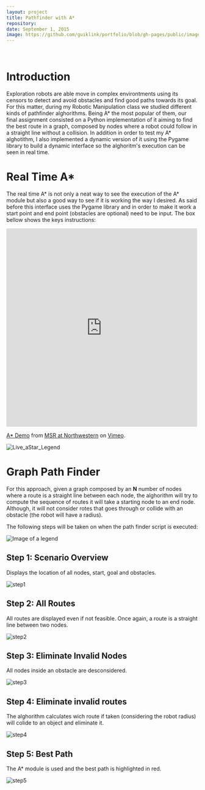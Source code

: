 ```yaml
---
layout: project
title: Pathfinder with A*
repository: 
date: September 1, 2015
image: https://github.com/guiklink/portfolio/blob/gh-pages/public/images/A_star/logo.png?raw=true
---
```



<article></article><br/>



# Introduction

Exploration robots are able move in complex environtments using its censors to detect and avoid obstacles and find good paths towards its goal. For this matter, during my Robotic Manipulation class we studied different kinds of pathfinder alghorithms. Being A* the most popular of them, our final assignment consisted on a Python implementation of it aiming to find the best route in a graph, composed by nodes where a robot could follow in a straight line without a collision. In addition in order to test my A* alghotithm, I also implemented a dynamic version of it using the Pygame library to build a dynamic interface so the alghoritm's execution can be seen in real time.  

# Real Time A*
The real time A* is not only a neat way to see the execution of the A* module but also a good way to see if it is working the way I desired. As said before this interface uses the Pygame library and in order to make it work a start point and end point (obstacles are optional) need to be input. The box bellow shows the keys instructions:

<iframe src="https://player.vimeo.com/video/141565569" width="500" height="519" frameborder="0" webkitallowfullscreen mozallowfullscreen allowfullscreen></iframe> <p><a href="https://vimeo.com/141565569">A* Demo</a> from <a href="https://vimeo.com/numsr">MSR at Northwestern</a> on <a href="https://vimeo.com">Vimeo</a>.</p>

![Live_aStar_Legend](https://github.com/guiklink/portfolio/blob/gh-pages/public/images/A_star/Live_aStar_Legend.png?raw=true)

# Graph Path Finder
For this approach, given a graph composed by an **N** number of nodes where a route is a straight line between each node, the alghorithm will try to compute the sequence of routes it will take a starting node to an end node. Although, it will not consider rotes that goes through or collide with an obstacle (the robot will have a radius).

The following steps will be taken on when the path finder script is executed:

![Image of a legend](https://github.com/guiklink/portfolio/blob/gh-pages/public/images/A_star/Legend_1.png?raw=true)

## Step 1: Scenario Overview
Displays the location of all nodes, start, goal and obstacles.   

![step1](https://github.com/guiklink/portfolio/blob/gh-pages/public/images/A_star/step1.png?raw=true)

## Step 2: All Routes
All routes are displayed even if not feasible. Once again, a route is a straight line between two nodes.   

![step2](https://github.com/guiklink/portfolio/blob/gh-pages/public/images/A_star/step2.png?raw=true)

## Step 3: Eliminate Invalid Nodes 
All nodes inside an obstacle are desconsidered.   

![step3](https://github.com/guiklink/portfolio/blob/gh-pages/public/images/A_star/step3.png?raw=true)

## Step 4: Eliminate invalid routes
The alghorithm calculates wich route if taken (considering the robot radius) will colide to an object and eliminate it.   

![step4](https://github.com/guiklink/portfolio/blob/gh-pages/public/images/A_star/step4.png?raw=true)

## Step 5: Best Path
The A* module is used and the best path is highlighted in red.   

![step5](https://github.com/guiklink/portfolio/blob/gh-pages/public/images/A_star/step5.png?raw=true)

